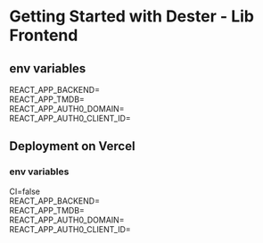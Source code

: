 # Getting Started with Dester - Lib Frontend

## env variables

REACT_APP_BACKEND= <br>
REACT_APP_TMDB= <br>
REACT_APP_AUTH0_DOMAIN= <br>
REACT_APP_AUTH0_CLIENT_ID= <br>

## Deployment on Vercel

### env variables

CI=false <br>
REACT_APP_BACKEND= <br>
REACT_APP_TMDB= <br>
REACT_APP_AUTH0_DOMAIN= <br>
REACT_APP_AUTH0_CLIENT_ID= <br>
